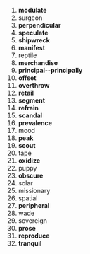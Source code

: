 1. **modulate**
2. surgeon
3. **perpendicular**
4. **speculate**
5. **shipwreck**
6. **manifest**
7. reptile
8. **merchandise**
9. **principal--principally**
10. **offset**
11. **overthrow**
12. **retail**
13. **segment**
14. **refrain**
15. **scandal**
16. **prevalence**
17. mood
18. **peak**
19. **scout**
20. tape
21. **oxidize**
22. puppy
23. **obscure**
24. solar
25. missionary
26. spatial
27. **peripheral**
28. wade
29. sovereign
30. **prose**
31. **reproduce**
32. **tranquil**